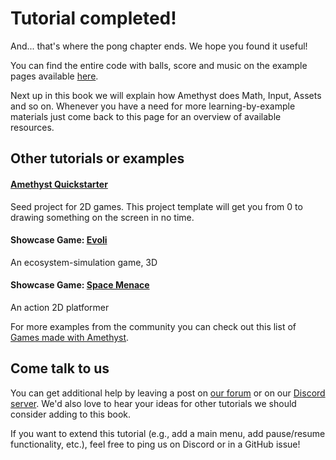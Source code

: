 # Tutorial completed!

And... that's where the pong chapter ends. We hope you found it useful!

You can find the entire code with balls, score and music on the example pages available [here](https://github.com/amethyst/amethyst/tree/master/examples/pong).

Next up in this book we will explain how Amethyst does Math, Input, Assets and so on. Whenever you have a need for more learning-by-example materials just come back to this page for an overview of available resources.

## Other tutorials or examples

#### [Amethyst Quickstarter](https://github.com/amethyst/amethyst-starter-2d)
  
Seed project for 2D games. This project template will get you from 0 to drawing something on the screen in no time.

#### Showcase Game: [Evoli](https://github.com/amethyst/evoli)
  
An ecosystem-simulation game, 3D
  
#### Showcase Game: [Space Menace](https://github.com/amethyst/space-menace/)
  
An action 2D platformer

For more examples from the community you can check out this list of [Games made with Amethyst](https://community.amethyst.rs/t/games-made-with-amethyst/134).

## Come talk to us

You can get additional help by leaving a post on [our forum](https://community.amethyst.rs) or on our [Discord server](https://discord.gg/amethyst). We'd also love to hear your ideas for other tutorials we should consider adding to this book.

If you want to extend this tutorial (e.g., add a main menu, add pause/resume functionality, etc.), feel free to ping us on Discord or in a GitHub issue!
